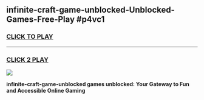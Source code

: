 
## infinite-craft-game-unblocked-Unblocked-Games-Free-Play #p4vc1
<h3>
<a href="https://us.freeplayer.one?title=infinite-craft-game-unblocked&ref=9M">CLICK TO PLAY</a></h3>
<hr>

<h3>
<a href="https://us.freeplayer.one?title=infinite-craft-game-unblocked&ref=9M">CLICK 2 PLAY</a>
  
</h3>

<a href="https://us.freeplayer.one?title=infinite-craft-game-unblocked&ref=9M"><img src="https://clearcache.store/games.png"></a>


**infinite-craft-game-unblocked games unblocked: Your Gateway to Fun and Accessible Online Gaming**
